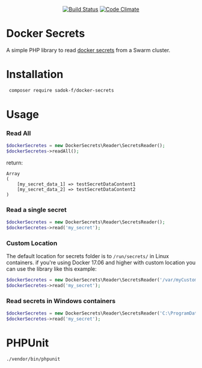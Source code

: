 <p align="center">
<a href="https://travis-ci.org/sadok-f/docker-secrets"><img alt="Build Status" src="https://travis-ci.org/sadok-f/docker-secrets.svg?branch=master"></a>
<a href="https://codeclimate.com/github/sadok-f/docker-secrets"><img alt="Code Climate" src="https://codeclimate.com/github/sadok-f/docker-secrets/badges/gpa.svg"></a>
</p>

# Docker Secrets

A simple PHP library to read [docker secrets](https://docs.docker.com/engine/swarm/secrets/) from a Swarm cluster.

# Installation

```bash
 composer require sadok-f/docker-secrets
```

# Usage

### Read All

```php
$dockerSecretes = new DockerSecrets\Reader\SecretsReader();
$dockerSecretes->readAll();
```
return:
```
Array
(
    [my_secret_data_1] => testSecretDataContent1
    [my_secret_data_2] => testSecretDataContent2
)
```

### Read a single secret

```php
$dockerSecretes = new DockerSecrets\Reader\SecretsReader();
$dockerSecretes->read('my_secret');
```

### Custom Location
The default location for secrets folder is to `/run/secrets/` in Linux containers.
if you're using Docker 17.06 and higher with custom location you can use the library like this example:

```php
$dockerSecretes = new DockerSecrets\Reader\SecretsReader('/var/myCustomLocation');
$dockerSecretes->read('my_secret');
```

### Read secrets in Windows containers

```php
$dockerSecretes = new DockerSecrets\Reader\SecretsReader('C:\ProgramData\Docker\secrets');
$dockerSecretes->read('my_secret');
```

# PHPUnit

```bash
./vendor/bin/phpunit
```